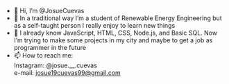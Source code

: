 - 👋 Hi, I’m @JosueCuevas
- 👀 In a traditional way I’m a student of Renewable Energy Engineering but as a self-taught person I really enjoy to learn new things 
- 🌱 I already know JavaScript, HTML, CSS, Node.js, and Basic SQL. Now I’m trying to make some projects in my city and maybe to get a job as programmer in the future
- 📫 How to reach me: <br>
     Instagram: @josue.__.cuevas <br> 
      e-mail: josue19cuevas99@gmail.com  

<!---
JosueCuevas/JosueCuevas is a ✨ special ✨ repository because its `README.md` (this file) appears on your GitHub profile.
You can click the Preview link to take a look at your changes.
--->
